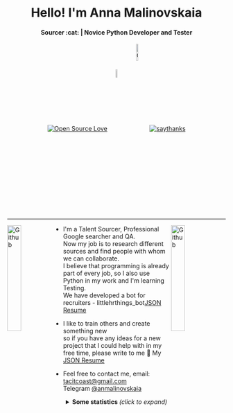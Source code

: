 <h1 align="center">Hello! I'm Anna Malinovskaia</h1>
<h4 align="center">Sourcer :cat: | Novice Python Developer and Tester</h4>

<!--
  <img src="https://octodex.github.com/images/pythocat.png" width="25px">
 -->
 
<p align="center">
    <a align="center" href="https://github.com/ellerbrock/open-source-badges/"><img align="center" alt="Open Source Love"
                                                                     src="https://badges.frapsoft.com/os/v1/open-source.svg?v=103"></a>
     <a align="center" href="https://twitter.com/tacitcoast"><img align="center" alt="Twitter"
                                                                                   src="https://img.shields.io/twitter/url/http/shields.io.svg?style=social"width="7%"></a>
    <a align="center" href="https://github.com/tacitcoast/Ozon-new-skills/watchers"><img align="center" alt="GitHub watchers"
                                                                                   src="https://img.shields.io/github/watchers/Naereen/StrapDown.js.svg?style=social&label=Watch&maxAge=2592000"width="10%"></a>
    <a align="center" href="https://www.tinkoff.ru/sl/QCXNqs9FA"><img align="center" alt="saythanks"
                                                                         src="https://img.shields.io/badge/say-thanks-ff69b4.svg"></a>
</p>


---

<a href="https://vk.com/tacitcoast"><img align="left" alt="Github" src="https://octodex.github.com/images/pythocat.png"
                                                  width="25%"/></a>

<!-- Any image aligned to the right. Beware the width
<img width="35%" align="right" alt="Github" src="https://user-images.githubusercontent.com/48678280/88862933-ccbd9c00-d201-11ea-80f2-c4408d7bf622.png" />
-->


<a href="https://vk.com/tacitcoast"><img align="right" alt="Github" src="https://octodex.github.com/images/inspectocat.jpg"
                                                  width="25%"/></a>

- I'm a Talent Sourcer, Professional Google searcher and QA. <br>
Now my job is to research different sources
and find people with whom we can collaborate. <br>
I believe that programming is already part of every job, so I also use Python in my work and I'm learning Testing. <br>
We have developed a bot for recruiters - <a align="left">littlehrthings_bot<a href="https://t.me/littlehrthings_bot">JSON Resume</a>

- I like to train others and create something new <br>
so if you have any ideas for a new project that I could help with in my free time, please write to me 🙂
<a align="left">My <a href="https://registry.jsonresume.org/tacitcoast">JSON Resume</a>

- Feel free to contact me, email: tacitcoast@gmail.com <br>
<a align="left">Telegram <a href="https://t.me/anmalinovskaia">@anmalinovskaia</a>


<!-- Any image aligned to the left. Beware the width
<img width="35%" align="left" alt="Github" src="https://user-images.githubusercontent.com/48678280/88862933-ccbd9c00-d201-11ea-80f2-c4408d7bf622.png" />
-->


<details align="center">
  <summary> <b> Some statistics </b> <i>(click to expand)</i> </summary>

  <div>
    <a href="https://github.com/tacitcoast/github-readme-stats"><img align="center" src="https://github-readme-stats.vercel.app/api?username=tacitcoast&show_icons=true&theme=radical"></a>
  

   </div>
</details>
